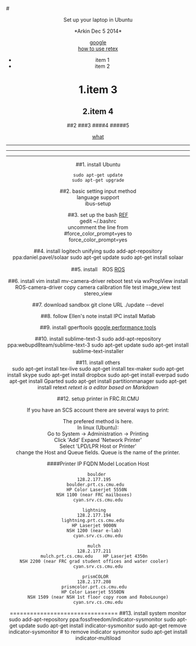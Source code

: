 #<center> Set up your laptop in Ubuntu

<center>*Arkin Dec 5 2014*

[google](www.google.com)    
[how to use retex](https://github.com/LearnShare/Learning-Markdown)

* item 1
* item 2

1.item 3   
========== 
2.item 4
-----

##2
###3
####4
#####5


<u>what</u>

-----------------
-----------------

--------------------

##1. install Ubuntu

    sudo apt-get update
    sudo apt-get upgrade
##2. basic setting
input method    
language support    
ibus-setup  
 
##3. set up the bash
[REF](https://help.ubuntu.com/community/CustomizingBashPrompt)  
    gedit ~/.bashrc   
uncomment the line from    
    #force_color_prompt=yes 
to  
    force_color_prompt=yes

##4. install logitech unifying
    sudo add-apt-repository ppa:daniel.pavel/solaar
    sudo apt-get update
    sudo apt-get install solaar

##5. install　ROS
[ROS](www.ros.org)

##6. install vim install mv-camera-driver
reboot
test via wxPropView
install ROS-camera-driver
copy camera calibration file
test image_view
test stereo_view

##7. download sandbox
git clone URL
./update --devel


##8. follow Ellen's note
install IPC
install Matlab


##9. install gperftools
[google performance tools]()

##10. install sublime-text-3 
    sudo add-apt-repository ppa:webupd8team/sublime-text-3
    sudo apt-get update
    sudo apt-get install sublime-text-installer

##11. install others    
    sudo apt-get install tex-live
    sudo apt-get install tex-maker
    sudo apt-get install skype
    sudo apt-get install dropbox
    sudo apt-get install everpad
    sudo apt-get install Gparted
    sudo apt-get install partitionmanager
    sudo apt-get install retext
*retext is a editor based on Markdown*

##12. setup printer in FRC.RI.CMU

If you have an SCS account there are several ways to print:

The prefered method is here.    
In linux (Ubuntu):  
Go to System -> Administration -> Printing      
Click 'Add' 
Expand 'Network Printer'    
Select 'LPD/LPR Host or Printer'       
change the Host and Queue fields. Queue is the name of the printer.
   
####Printer IP	FQDN	Model	Location 	Host 
    
    boulder	
    128.2.177.195	
    boulder.prt.cs.cmu.edu	
    HP Color Laserjet 5550N	
    NSH 1100 (near FRC mailboxes)	
    cyan.srv.cs.cmu.edu
    
    lightning	
    128.2.177.194	
    lightning.prt.cs.cmu.edu	
    HP Laserjet 9000N	
    NSH 1200 (near e-lab)	
    cyan.srv.cs.cmu.edu
    
    mulch	
    128.2.177.211	
    mulch.prt.cs.cmu.edu	HP Laserjet 4350n	
    NSH 2200 (near FRC grad student offices and water cooler)	
    cyan.srv.cs.cmu.edu
    
    prismCOLOR	
    128.2.177.208	
    prismcolor.prt.cs.cmu.edu	
    HP Color Laserjet 5550DN	
    NSH 1509 (near NSH 1st floor copy room and RoboLounge)
    cyan.srv.cs.cmu.edu

================================
##13. install system monitor
    sudo add-apt-repository ppa:fossfreedom/indicator-sysmonitor
    sudo apt-get update
    sudo apt-get install indicator-sysmonitor
    sudo apt-get remove indicator-sysmonitor # to remove indicator sysmonitor
    sudo apt-get install indicator-multiload
